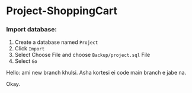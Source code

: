 # Project-ShoppingCart


### Import database:

1. Create a database named `Project` 
2. Click `Import`
3. Select Choose File and choose `Backup/project.sql` File
4. Select `Go`


Hello: ami new branch khulsi. Asha kortesi ei code main branch e jabe na.

Okay.
